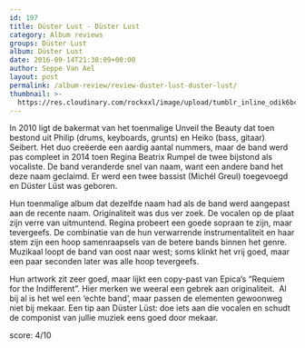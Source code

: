```yaml
---
id: 197
title: Düster Lust - Düster Lust
category: Album reviews
groups: Düster Lust
album: Düster Lust
date: 2016-09-14T21:38:09+00:00
author: Seppe Van Ael
layout: post
permalink: /album-review/review-duster-lust-duster-lust/
thumbnail: >-
  https://res.cloudinary.com/rockxxl/image/upload/tumblr_inline_odik6bcaXZ1uncqs0_1280.jpg
---
```

In 2010 ligt de bakermat van het toenmalige Unveil the Beauty dat toen bestond uit Philip (drums, keyboards, grunts) en Heiko (bass, gitaar) Seibert. Het duo creëerde een aardig aantal nummers, maar de band werd pas compleet in 2014 toen Regina Beatrix Rumpel de twee bijstond als vocaliste. De band veranderde snel van naam, want een andere band het deze naam geclaimd. Er werd een twee bassist (Michél Greul) toegevoegd en Düster Lüst was geboren.

Hun toenmalige album dat dezelfde naam had als de band werd aangepast aan de recente naam. Originaliteit was dus ver zoek. De vocalen op de plaat zijn verre van uitmuntend. Regina probeert een goede sopraan te zijn, maar tevergeefs. De combinatie van de hun verwarrende instrumentaliteit en haar stem zijn een hoop samenraapsels van de betere bands binnen het genre. Muzikaal loopt de band van oost naar west; soms klinkt het vrij goed, maar een paar seconden later was alle hoop tevergeefs.

Hun artwork zit zeer goed, maar lijkt een copy-past van Epica’s “Requiem for the Indifferent”. Hier merken we weeral een gebrek aan originaliteit.  Al bij al is het wel een ‘echte band’, maar passen de elementen gewoonweg niet bij mekaar. Een tip aan Düster Lüst: doe iets aan die vocalen en schudt de componist van jullie muziek eens goed door mekaar.

score: 4/10